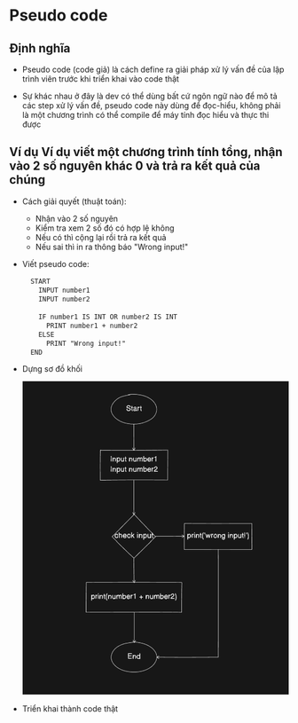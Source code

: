 # Pseudo code

## Định nghĩa

- Pseudo code (code giả) là cách define ra giải pháp xử lý vấn đề của lập trình viên trước khi triển khai vào code thật

- Sự khác nhau ở đây là dev có thể dùng bất cứ ngôn ngữ nào để mô tả các step xử lý vấn đề, pseudo code này dùng để đọc-hiểu, không phải là một chương trình có thể compile để máy tính đọc hiểu và thực thi được

## Ví dụ Ví dụ viết một chương trình tính tổng, nhận vào 2 số nguyên khác 0 và trả ra kết quả của chúng

- Cách giải quyết (thuật toán):

  - Nhận vào 2 số nguyên
  - Kiểm tra xem 2 số đó có hợp lệ không
  - Nếu có thì cộng lại rồi trả ra kết quả
  - Nếu sai thì in ra thông báo "Wrong input!"

- Viết pseudo code:

  ```
    START
      INPUT number1
      INPUT number2

      IF number1 IS INT OR number2 IS INT
        PRINT number1 + number2
      ELSE
        PRINT "Wrong input!"
    END

  ```

- Dựng sơ đồ khối

  ![](images/pseudo-diagram.png)

- Triển khai thành code thật
    ```js

    ```

